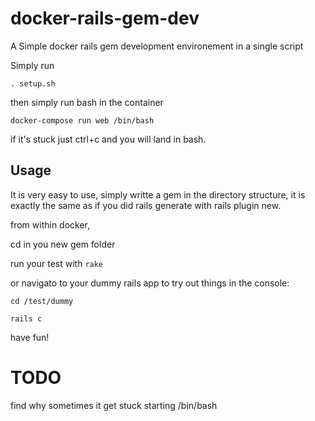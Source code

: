 # docker-rails-gem-dev

A Simple docker rails gem development environement in a single script

Simply run

```
. setup.sh
```

then simply run bash in the container

```
docker-compose run web /bin/bash
```

if it's stuck just ctrl+c and you will land in bash. 

## Usage

It is very easy to use, simply writte a gem in the directory structure, it is exactly the same as if you did rails generate with rails plugin new.

from within docker,

cd in you new gem folder

run your test with ```rake```

or navigato to your dummy rails app to try out things in the console:

```cd /test/dummy```

```rails c```

have fun!

# TODO
find why sometimes it get stuck starting /bin/bash
